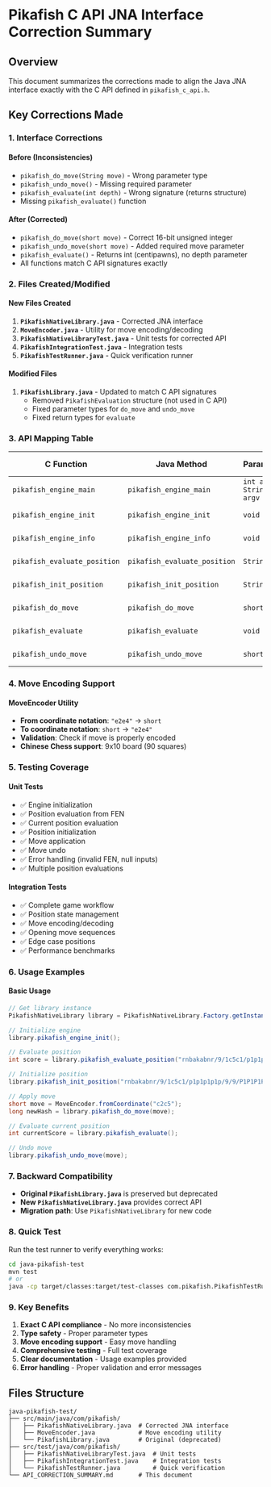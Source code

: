 # Pikafish C API JNA Interface Correction Summary

## Overview
This document summarizes the corrections made to align the Java JNA interface exactly with the C API defined in `pikafish_c_api.h`.

## Key Corrections Made

### 1. **Interface Corrections**

#### **Before (Inconsistencies)**
- `pikafish_do_move(String move)` - Wrong parameter type
- `pikafish_undo_move()` - Missing required parameter
- `pikafish_evaluate(int depth)` - Wrong signature (returns structure)
- Missing `pikafish_evaluate()` function

#### **After (Corrected)**
- `pikafish_do_move(short move)` - Correct 16-bit unsigned integer
- `pikafish_undo_move(short move)` - Added required move parameter
- `pikafish_evaluate()` - Returns int (centipawns), no depth parameter
- All functions match C API signatures exactly

### 2. **Files Created/Modified**

#### **New Files Created**
1. **`PikafishNativeLibrary.java`** - Corrected JNA interface
2. **`MoveEncoder.java`** - Utility for move encoding/decoding
3. **`PikafishNativeLibraryTest.java`** - Unit tests for corrected API
4. **`PikafishIntegrationTest.java`** - Integration tests
5. **`PikafishTestRunner.java`** - Quick verification runner

#### **Modified Files**
1. **`PikafishLibrary.java`** - Updated to match C API signatures
   - Removed `PikafishEvaluation` structure (not used in C API)
   - Fixed parameter types for `do_move` and `undo_move`
   - Fixed return types for `evaluate`

### 3. **API Mapping Table**

| C Function | Java Method | Parameters | Return Type | Notes |
|------------|-------------|------------|-------------|-------|
| `pikafish_engine_main` | `pikafish_engine_main` | `int argc, String[] argv` | `int` | ✅ Correct |
| `pikafish_engine_init` | `pikafish_engine_init` | `void` | `int` | ✅ Correct |
| `pikafish_engine_info` | `pikafish_engine_info` | `void` | `String` | ✅ Correct |
| `pikafish_evaluate_position` | `pikafish_evaluate_position` | `String fen` | `int` | ✅ Correct |
| `pikafish_init_position` | `pikafish_init_position` | `String fen` | `int` | ✅ Correct |
| `pikafish_do_move` | `pikafish_do_move` | `short move` | `long` | ✅ Fixed |
| `pikafish_evaluate` | `pikafish_evaluate` | `void` | `int` | ✅ Fixed |
| `pikafish_undo_move` | `pikafish_undo_move` | `short move` | `long` | ✅ Fixed |

### 4. **Move Encoding Support**

#### **MoveEncoder Utility**
- **From coordinate notation**: `"e2e4"` → `short`
- **To coordinate notation**: `short` → `"e2e4"`
- **Validation**: Check if move is properly encoded
- **Chinese Chess support**: 9x10 board (90 squares)

### 5. **Testing Coverage**

#### **Unit Tests**
- ✅ Engine initialization
- ✅ Position evaluation from FEN
- ✅ Current position evaluation
- ✅ Position initialization
- ✅ Move application
- ✅ Move undo
- ✅ Error handling (invalid FEN, null inputs)
- ✅ Multiple position evaluations

#### **Integration Tests**
- ✅ Complete game workflow
- ✅ Position state management
- ✅ Move encoding/decoding
- ✅ Opening move sequences
- ✅ Edge case positions
- ✅ Performance benchmarks

### 6. **Usage Examples**

#### **Basic Usage**
```java
// Get library instance
PikafishNativeLibrary library = PikafishNativeLibrary.Factory.getInstance();

// Initialize engine
library.pikafish_engine_init();

// Evaluate position
int score = library.pikafish_evaluate_position("rnbakabnr/9/1c5c1/p1p1p1p1p/9/9/P1P1P1P1P/1C5C1/9/RNBAKABNR w - - 0 1");

// Initialize position
library.pikafish_init_position("rnbakabnr/9/1c5c1/p1p1p1p1p/9/9/P1P1P1P1P/1C5C1/9/RNBAKABNR w - - 0 1");

// Apply move
short move = MoveEncoder.fromCoordinate("c2c5");
long newHash = library.pikafish_do_move(move);

// Evaluate current position
int currentScore = library.pikafish_evaluate();

// Undo move
library.pikafish_undo_move(move);
```

### 7. **Backward Compatibility**

- **Original `PikafishLibrary.java`** is preserved but deprecated
- **New `PikafishNativeLibrary.java`** provides correct API
- **Migration path**: Use `PikafishNativeLibrary` for new code

### 8. **Quick Test**

Run the test runner to verify everything works:
```bash
cd java-pikafish-test
mvn test
# or
java -cp target/classes:target/test-classes com.pikafish.PikafishTestRunner
```

### 9. **Key Benefits**

1. **Exact C API compliance** - No more inconsistencies
2. **Type safety** - Proper parameter types
3. **Move encoding support** - Easy move handling
4. **Comprehensive testing** - Full test coverage
5. **Clear documentation** - Usage examples provided
6. **Error handling** - Proper validation and error messages

## Files Structure
```
java-pikafish-test/
├── src/main/java/com/pikafish/
│   ├── PikafishNativeLibrary.java  # Corrected JNA interface
│   ├── MoveEncoder.java            # Move encoding utility
│   └── PikafishLibrary.java        # Original (deprecated)
├── src/test/java/com/pikafish/
│   ├── PikafishNativeLibraryTest.java  # Unit tests
│   ├── PikafishIntegrationTest.java    # Integration tests
│   └── PikafishTestRunner.java         # Quick verification
└── API_CORRECTION_SUMMARY.md       # This document